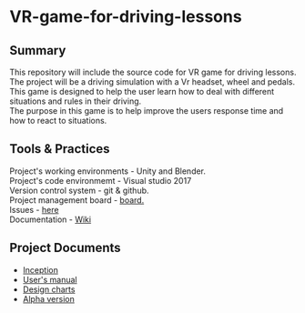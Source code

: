 # VR-game-for-driving-lessons

## Summary
This repository will include the source code for VR game for driving lessons.<br/>
The project will be a driving simulation with a Vr headset, wheel  and pedals.<br/>
This game is designed to help the user learn how to deal with different situations and rules in their driving.<br/>
The purpose in this game is to help improve the users response time and how to react to situations.<br/>

## Tools & Practices
Project's working environments - Unity and Blender.<br/>
Project's code environmemt - Visual studio 2017 <br/>
Version control system - git & github.<br/>
Project management board - [board.](https://github.com/morHalfon/VR-game-for-driving-lessons/projects/1)<br/>
Issues - [here](https://github.com/morHalfon/VR-game-for-driving-lessons/issues)<br/>
Documentation - [Wiki](https://github.com/morHalfon/VR-game-for-driving-lessons/wiki)<br/>

## Project Documents
* [Inception](https://github.com/morHalfon/VR-game-for-driving-lessons/wiki/Inception)
* [User's manual](https://github.com/morHalfon/VR-game-for-driving-lessons/wiki/User's--Manual)
* [Design charts](https://github.com/morHalfon/VR-game-for-driving-lessons/wiki/Design-charts)
* [Alpha version](https://github.com/morHalfon/VR-game-for-driving-lessons/wiki/Alpha-version)
